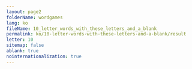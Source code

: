 ```yaml
---
layout: page2
folderName: wordgames
lang: ko
fileName: 10_letter_words_with_these_letters_and_a_blank
permalink: ko/10-letter-words-with-these-letters-and-a-blank/result
letter: 10
sitemap: false
ablank: true
nointernationalization: true
---
```

